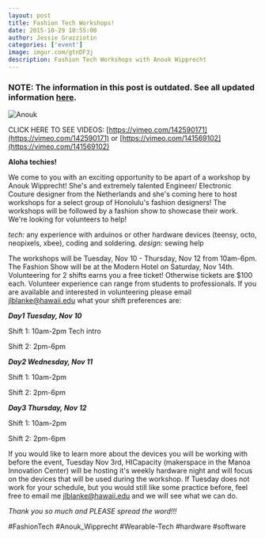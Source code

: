 ```yaml
---
layout: post
title: Fashion Tech Workshops!
date: 2015-10-29 10:55:00
author: Jessie Grazziotin
categories: ['event']
image: imgur.com/gtnDF3j
description: Fashion Tech Workshops with Anouk Wipprecht
---
```


### NOTE: The information in this post is outdated. See all updated information [here](https://hicapacity.org/2015/11/06/fashion-tech-update/). ###

![Anouk](http://i.imgur.com/gtnDF3jl.jpg)

CLICK HERE TO SEE VIDEOS: [https://vimeo.com/142590171](https://vimeo.com/142590171) or [https://vimeo.com/141569102](https://vimeo.com/141569102)

__Aloha techies!__

We come to you with an exciting opportunity to be apart of a workshop by Anouk Wipprecht! She's and extremely talented Engineer/ Electronic Couture designer from the Netherlands and she's coming here to host workshops for a select group of Honolulu's fashion designers! The workshops will be followed by a fashion show to showcase their work. We're looking for volunteers to help!

_tech:_ any experience with arduinos or other hardware devices (teensy, octo, neopixels, xbee), coding and soldering.
_design:_ sewing help

The workshops will be Tuesday, Nov 10 - Thursday, Nov 12 from 10am-6pm. The Fashion Show will be at the Modern Hotel on Saturday, Nov 14th. Volunteering for 2 shifts earns you a  free ticket! Otherwise tickets are $100 each. Volunteer experience can range from students to professionals. If you are available and interested in volunteering please email [jlblanke@hawaii.edu](jlblanke@hawaii.edu) what your shift preferences are:

**_Day1 Tuesday, Nov 10_**

Shift 1: 10am-2pm Tech intro

Shift 2: 2pm-6pm

**_Day2 Wednesday, Nov 11_**

Shift 1: 10am-2pm

Shift 2: 2pm-6pm

**_Day3 Thursday, Nov 12_**

Shift 1: 10am-2pm

Shift 2: 2pm-6pm

If you would like to learn more about the devices you will be working with before the event, Tuesday Nov 3rd, HICapacity (makerspace in the Manoa Innovation Center) will be hosting it's weekly hardware night and will focus on the devices that will be used during the workshop. If Tuesday does not work for your schedule, but you would still like some practice before, feel free to email me [jlblanke@hawaii.edu](jlblanke@hawaii.edu) and we will see what we can do.

_Thank you so much and PLEASE spread the word!!!_

\#FashionTech \#Anouk_Wipprecht \#Wearable-Tech \#hardware \#software
